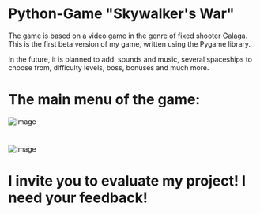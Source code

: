 # Python-Game "Skywalker\'s War"
The game is based on a video game in the genre of fixed shooter Galaga. This is the first beta version of my game, written using the Pygame library.

In the future, it is planned to add: sounds and music, several spaceships to choose from, difficulty levels, boss, bonuses and much more.

# The main menu of the game:

![image](https://github.com/KolidovIvaN/Python-Game/assets/142989039/4b968010-e4c2-460c-835e-1d98a5a1afce)
#
![image](https://github.com/KolidovIvaN/Python-Game/assets/142989039/89788083-0a15-4080-bdb3-0aab24a48612)
#

# I invite you to evaluate my project! I need your feedback!
